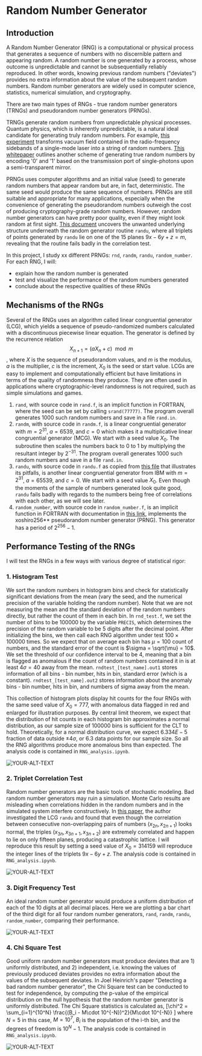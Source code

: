 # Random Number Generator

## Introduction
A Random Number Generator (RNG) is a computational or physical process that generates a sequence of numbers with no discernible pattern and appearing random. A random number is one generated by a process, whose outcome is unpredictable and cannot be subsequentially reliably reproduced. In other words, knowing previous random numbers ("deviates") provides no extra information about the value of the subsequent random numbers. Random number generators are widely used in computer science, statistics, numerical simulation, and cryptography. 

There are two main types of RNGs - true random number generators (TRNGs) and pseudorandom number generators (PRNGs). 

TRNGs generate random numbers from unpredictable physical processes. Quantum physics, which is inherently unpredictable, is a natural ideal candidate for generating truly random numbers. For example, [this experiment](https://arxiv.org/pdf/1107.4438) transforms vacuum field contained in the radio-frequency sidebands of a single-mode laser into a string of random numbers. [This whitepaper](https://canvas.uchicago.edu/courses/52540/files/9986928?wrap=1) outlines another scheme of generating true random numbers by encoding '0' and '1' based on the transmission port of single-photons upon a semi-transparent mirror. 

PRNGs uses computer algorithms and an initial value (seed) to generate random numbers that appear random but are, in fact, deterministic. The same seed would produce the same sequence of numbers. PRNGs are still suitable and appropriate for many applications, especially when the convenience of generating the pseudorandom numbers outweigh the cost of producing cryptography-grade random numbers. However, random number generators can have pretty poor quality, even if they might look random at first sight. [This document](http://physics.ucsc.edu/~peter/115/randu.pdf) uncovers the unwanted underlying structure underneath the random generator routine `randu`, where all triplets of points generated by `randu` lie on one of the 15 planes $9x-6y+z=m$, revealing that the routine fails badly in the correlation test.

In this project, I study xx different PRNGs: `rnd`, `randm`, `randu`, `random_number`. For each RNG, I will:
- explain how the random number is generated
- test and visualize the performance of the random numbers generated
- conclude about the respective qualities of these RNGs

## Mechanisms of the RNGs
Several of the RNGs uses an algorithm called linear congruential generator (LCG), which yields a sequence of pseudo-randomized numbers calculated with a discontinuous piecewise linear equation. The generator is defined by the recurrence relation $$X_{n+1} =  (a X_n + c) \mod m$$, where $X$ is the sequence of pseudorandom values, and $m$ is the modulus, $a$ is the multiplier, $c$ is the increment, $X_0$ is the seed or start value. LCGs are easy to implement and computationally efficient but have limitations in terms of the quality of randomness they produce. They are often used in applications where cryptographic-level randomness is not required, such as simple simulations and games. 

1. `rand`, with source code in `rand.f`, is an implicit function in FORTRAN, where the seed can be set by calling `srand(77777)`.  The program overall generates 1000 such random numbers and save in a file `rand.in`.
1. `randm`, with source code in `randm.f`, is a linear congruential generator with $m = 2^31$, $a = 6539$, and $c=0$ which makes it a multiplicative linear congruential generator (MCG). We start with a seed value $X_0$. The subroutine then scales the numbers back to $0$ to $1$ by multiplying the resultant integer by $2^{-31}$. The program overall generates 1000 such random numbers and save in a file `rand.in`.
1. `randu`, with source code in `randu.f` as copied from [this file](http://physics.ucsc.edu/~peter/115/randu.pdf) that illustrates its pitfalls, is another linear congruential generator from IBM with $m = 2^31$, $a = 65539$, and $c=0$. We start with a seed value $X_0$. Even though the moments of the sample of numbers generated look quite good, `randu` fails badly with regards to the numbers being free of correlations with each other, as we will see later. 
1. `random_number`, with source code in `random_number.f`, is an implicit function in FORTRAN with documentation in [this link](https://gcc.gnu.org/onlinedocs/gfortran/RANDOM_005fNUMBER.html), implements the xoshiro256** pseudorandom number generator (PRNG). This generator has a period of $2^{256} - 1$.

## Performance Testing of the RNGs
I will test the RNGs in a few ways with various degree of statistical rigor: 
### 1. Histogram Test
We sort the random numbers in histogram bins and check for statistically significant deviations from the mean (vary the seed, and the numerical precision of the variable holding the random number). Note that we are not measuring the mean and the standard deviation of the random numbers directly, but rather the count of them in each bin. In `rnd_test.f`, we set the number of bins to be $100000$ by the variable `PRECIS`, which determines the precision of the random variable to be 5 digits after the decimal point. After initializing the bins, we then call each RNG algorithm under test $100 \times 100000$ times. So we expect that on average each bin has $\mu = 100$ count of numbers, and the standard error of the count is $\sigma = \sqrt{\mu} = 10$. We set the threshold of our confidence interval to be $4$, meaning that a bin is flagged as anomalous if the count of random numbers contained it in is at least $4\sigma = 40$ away from the mean. `rndtest_[test_name].out1` stores information of all bins - bin number, hits in bin, standard error (which is a constant). `rndtest_[test_name].out2` stores information about the anomaly bins - bin number, hits in bin, and numbers of sigma away from the mean.

This collection of histogram plots display hit counts for the four RNGs with the same seed value of $X_0 = 777$, with anomalous data flagged in red and enlarged for illustration purposes. By central limit theorem, we expect that the distribution of hit counts in each histogram bin approximates a normal distribution, as our sample size of $100000$ bins is sufficient for the CLT to hold. Theoretically, for a normal distribution curve, we expect $6.334E-5$ fraction of data outside $\pm 4\sigma$, or $6.3$ data points for our sample size. So all the RNG algorithms produce more anomalous bins than expected. The analysis code is contained in `RNG_analysis.ipynb`.

<picture>
 <source media="(prefers-color-scheme: dark)" srcset="./plots/RNG_histogram_flagged_plots_Tableau.png">
 <source media="(prefers-color-scheme: light)" srcset="./plots/RNG_histogram_flagged_plots_Tableau.png">
 <img alt="YOUR-ALT-TEXT" src="./plots/RNG_histogram_flagged_plots_Tableau.png">
</picture>

### 2. Triplet Correlation Test
Random number generators are the basic tools of stochastic modeling. Bad random number generators may ruin a simulation. Monte Carlo results are misleading when correlations hidden in the random numbers and in the simulated system interfere constructively. In [this paper](https://citeseerx.ist.psu.edu/document?repid=rep1&type=pdf&doi=dd766094d94bf8af5402a38d0bedb42ad0927d71), the author investigated the LCG `randu` and found that even though the correlation between consecutive non-overlapping pairs of numbers $(x_{2n}, x_{2n+1})$ looks normal, the triples $(x_{3n}, x_{3n+1}, x_{3n+2})$ are extremely correlated and happen to lie on only fifteen planes, producing a catastrophic lattice. I will reproduce this result by setting a seed value of $X_0 = 314159$ will reproduce the integer lines of the triplets $9x-6y+z$. The analysis code is contained in `RNG_analysis.ipynb`.

<picture>
 <source media="(prefers-color-scheme: dark)" srcset="./plots/triplet_test_comparison.png">
 <source media="(prefers-color-scheme: light)" srcset="./plots/triplet_test_comparison.png">
 <img alt="YOUR-ALT-TEXT" src="./plots/triplet_test_comparison.png">
</picture>

### 3. Digit Frequency Test
An ideal random number generator would produce a uniform distribution of each of the 10 digits at all decimal places. Here we are plotting a bar chart of the third digit for all four random number generators, `rand`, `randm`, `randu`, `random_number`, comparing their performance.

<picture>
 <source media="(prefers-color-scheme: dark)" srcset="./plots/digit_test_comparison.png">
 <source media="(prefers-color-scheme: light)" srcset="./plots/digit_test_comparison.png">
 <img alt="YOUR-ALT-TEXT" src="./plots/digit_test_comparison.png">
</picture>

### 4. Chi Square Test
Good uniform random number generators must produce deviates that are 1) uniformly distributed, and 2) independent, i.e. knowing the values of previously produced deviates provides no extra information about the values of the subsequent deviates. In Joel Heinrich's paper "Detecting a bad random number generator", the Chi Square test can be conducted to test for independence, by computing the p-value of the empirical distribution on the null hypothesis that the random number generator is uniformly distributed. The Chi Square statistics is calculated as,
\[\chi^2 = \sum_{i=1}^{10^N} \frac{(B_i - M\cdot 10^{-N})^2}{M\cdot 10^{-N}} \]
where $N=5$ in this case, $M = 10^7$, $B_i$ is the population of the i-th bin, and the degrees of freedom is $10^N - 1$. The analysis code is contained in `RNG_analysis.ipynb`.

<picture>
 <source media="(prefers-color-scheme: dark)" srcset="./plots/chi_square.png">
 <source media="(prefers-color-scheme: light)" srcset="./plots/chi_square.png">
 <img alt="YOUR-ALT-TEXT" src="./plots/chi_square.png">
</picture>


